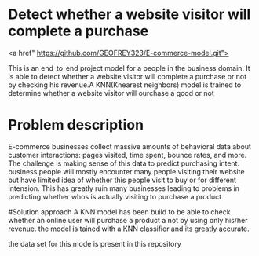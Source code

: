 # Detect whether a website visitor will complete a purchase
<a href" https://github.com/GEOFREY323/E-commerce-model.git">

This is an end_to_end project model for a people in the business domain. It is able to detect whether a website visitor will complete a purchase or not by checking his revenue.A KNN(Knearest neighbors) model is trained to determine whether a website visitor will ourchase a good or not

# Problem description

E-commerce businesses collect massive amounts of behavioral data about customer interactions: pages visited, time spent, bounce rates, and more. The challenge is making sense of this data to predict purchasing intent. 
business people will mostly encounter many people visiting their website but have limited idea of whether this people visit to buy or for different intension. This has greatly ruin many businesses leading to problems in predicting whether whos is actually visiting to purchase a product

#Solution approach
 A KNN model has been build to be able to check whether an online user will purchase a product a not by using only his/her revenue. the model is tained with a KNN classifier and its greatly accurate.

 the data set for this mode is present in this repository


